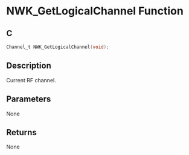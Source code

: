 # NWK_GetLogicalChannel Function

## C

```c
Channel_t NWK_GetLogicalChannel(void);
```

## Description

 Current RF channel.

## Parameters

 None 

## Returns

 None 
